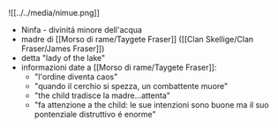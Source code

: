  ![[../../media/nimue.png]]
- Ninfa - divinitá minore dell'acqua
- madre di [[Morso di rame/Taygete Fraser]] ([[Clan Skellige/Clan Fraser/James Fraser]])
- detta "lady of the lake"
- informazioni date a [[Morso di rame/Taygete Fraser]]: 
	- "l'ordine diventa caos"
	- "quando il cerchio si spezza, un combattente muore"
	- "the child tradisce la madre...attenta"
	- "fa attenzione a the child: le sue intenzioni sono buone ma il suo pontenziale distruttivo é enorme"